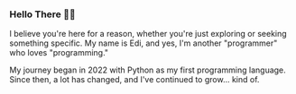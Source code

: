 ### Hello There 👋🏻

I believe you're here for a reason, whether you're just exploring or seeking something specific. My name is Edi, and yes, I'm another "programmer" who loves "programming."

My journey began in 2022 with Python as my first programming language. Since then, a lot has changed, and I've continued to grow... kind of. 
